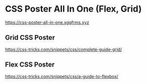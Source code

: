 # CSS Poster All In One (Flex, Grid)

https://css-poster-all-in-one.xgqfrms.xyz


## Grid CSS Poster

https://css-tricks.com/snippets/css/complete-guide-grid/

## Flex CSS Poster

https://css-tricks.com/snippets/css/a-guide-to-flexbox/
